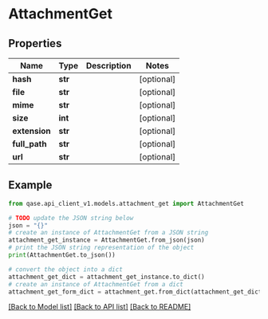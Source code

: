 # AttachmentGet


## Properties

Name | Type | Description | Notes
------------ | ------------- | ------------- | -------------
**hash** | **str** |  | [optional] 
**file** | **str** |  | [optional] 
**mime** | **str** |  | [optional] 
**size** | **int** |  | [optional] 
**extension** | **str** |  | [optional] 
**full_path** | **str** |  | [optional] 
**url** | **str** |  | [optional] 

## Example

```python
from qase.api_client_v1.models.attachment_get import AttachmentGet

# TODO update the JSON string below
json = "{}"
# create an instance of AttachmentGet from a JSON string
attachment_get_instance = AttachmentGet.from_json(json)
# print the JSON string representation of the object
print(AttachmentGet.to_json())

# convert the object into a dict
attachment_get_dict = attachment_get_instance.to_dict()
# create an instance of AttachmentGet from a dict
attachment_get_form_dict = attachment_get.from_dict(attachment_get_dict)
```
[[Back to Model list]](../README.md#documentation-for-models) [[Back to API list]](../README.md#documentation-for-api-endpoints) [[Back to README]](../README.md)


